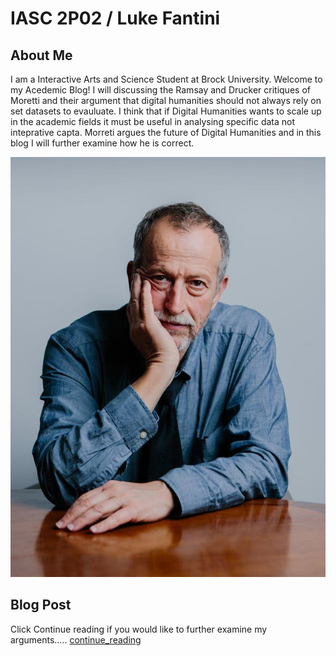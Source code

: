 # IASC 2P02 / Luke Fantini

## About Me

I am a Interactive Arts and Science Student at Brock University. Welcome to my Acedemic Blog! I will discussing the Ramsay and Drucker critiques of Moretti and their argument that digital humanities should not always rely on set datasets to evauluate. I think that if Digital Humanities wants to scale up in the academic fields it must be useful in analysing specific data not inteprative capta. Morreti argues the future of Digital Humanities and in this blog I will further examine how he is correct.


![](images/download1.jpg)

## Blog Post

Click Continue reading if you would like to further examine my arguments..... [continue_reading](blog.me/text)
